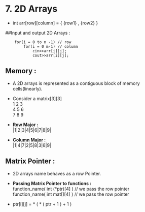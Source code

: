 # 7. 2D Arrays  
- int arr[row][column] = { {row1} , {row2} }    

##Input and output 2D Arrays :   

        for(i = 0 to n -1) // row     
            for(i = 0 m-1) // column    
                cin>>arr[i][j];     
                cout>>arr[i][j];    

## Memory :
- A 2D arrays is represented as a contiguous block of memory cells(linearly).   
- Consider a matrix[3][3]     
    1 2 3       
    4 5 6           
    7 8 9        

- **Row Major :**     
    |1|2|3|4|5|6|7|8|9|       

- **Column Major :**    
    |1|4|7|2|5|8|3|6|9|        

## Matrix Pointer :     
- 2D arrays name behaves as a row Pointer.      

- **Passing Matrix Pointer to functions :**     
    function_name( int (*ptr)[4] ) // we pass the row pointer   
    function_name( int mat[][4]  ) // we pass the row pointer   

- ptr[i][j] = * ( * ( ptr + 1 ) + 1 )       

